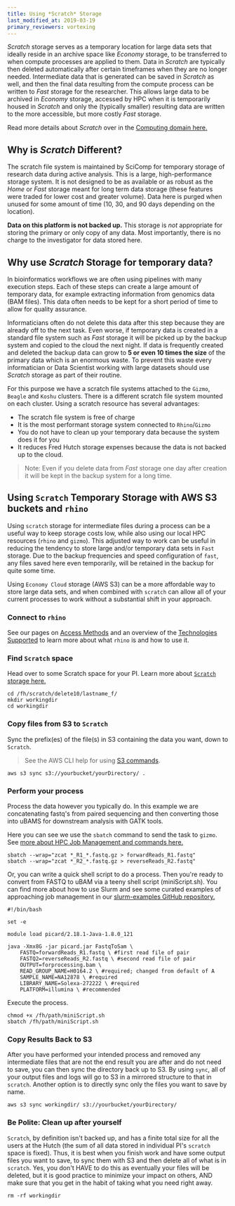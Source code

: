 ```yaml
---
title: Using *Scratch* Storage
last_modified_at: 2019-03-19
primary_reviewers: vortexing
---
```


*Scratch* storage serves as a temporary location for large data sets that ideally reside in an archive space like *Economy* storage, to be transferred to when compute processes are applied to them.  Data in *Scratch* are typically then deleted automatically after certain timeframes when they are no longer needed. Intermediate data that is generated can be saved in *Scratch* as well, and then the final data resulting from the compute process can be written to *Fast* storage for the researcher.  This allows large data to be archived in *Economy* storage, accessed by HPC when it is temporarily housed in *Scratch* and only the (typically smaller) resulting data are written to the more accessible, but more costly *Fast* storage.

Read more details about *Scratch* over in the [Computing domain here.](/computing/store_scratch/)

## Why is *Scratch* Different?
The scratch file system is maintained by SciComp for temporary storage of research data during active analysis.  This is a large, high-performance storage system.  It is not designed to be as available or as robust as the *Home* or *Fast* storage meant for long term data storage (these features were traded for lower cost and greater volume).  Data here is purged when unused for some amount of time (10, 30, and 90 days depending on the location).

**Data on this platform is not backed up.**  This storage is *not* appropriate for storing the primary or only copy of any data.  Most importantly, there is no charge to the investigator for data stored here.

## Why use *Scratch* Storage for temporary data?

In bioinformatics workflows we are often using pipelines with many execution steps. Each of these steps can create a large amount of temporary data, for example extracting information from genomics data (BAM files). This data often needs to be kept for a short period of time to allow for quality assurance.

Informaticians often do not delete this data after this step because they are already off to the next task. Even worse, if temporary data is created in a standard file system such as *Fast* storage it will be picked up by the backup system and copied to the cloud the next night. If data is frequently created and deleted the backup data can grow to **5 or even 10 times the size** of the primary data which is an enormous waste. To prevent this waste every informatician or Data Scientist working with large datasets should use *Scratch* storage as part of their routine.

For this purpose we have a scratch file systems attached to the `Gizmo`, `Beagle` and `Koshu` clusters. There is a different scratch file system mounted on each cluster.  Using a scratch resource has several advantages:

- The scratch file system is free of charge
- It is the most performant storage system connected to `Rhino`/`Gizmo`
- You do not have to clean up your temporary data because the system does it for you
- It reduces Fred Hutch storage expenses because the data is not backed up to the cloud.

> Note: Even if you delete data from *Fast* storage one day after creation it will be kept in the backup system for a long time.  

## Using `Scratch` Temporary Storage with AWS S3 buckets and `rhino`

Using `scratch` storage for intermediate files during a process can be a useful way to keep storage costs low, while also using our local HPC resources (`rhino` and `gizmo`).  This adjusted way to work can be useful in reducing the tendency to store large and/or temporary data sets in `Fast` storage.  Due to the backup frequencies and speed configuration of `fast`, any files saved here even temporarily, will be retained in the backup for quite some time.  

Using `Economy Cloud` storage (AWS S3) can be a more affordable way to store large data sets, and when combined with `scratch` can allow all of your current processes to work without a substantial shift in your approach.  


### Connect to `rhino`
See our pages on [Access Methods](/computing/access_methods/) and an overview of the [Technologies Supported](/computing/resource_overview/) to learn more about what `rhino` is and how to use it.

### Find `Scratch` space
Head over to some Scratch space for your PI.   Learn more about [`Scratch` storage here.](/computing/store_scratch/)

```
cd /fh/scratch/delete10/lastname_f/
mkdir workingdir
cd workingdir
```


### Copy files from S3 to `Scratch`

Sync the prefix(es) of the file(s) in S3 containing the data you want, down to `Scratch`.
> See the AWS CLI help for using [S3 commands](https://docs.aws.amazon.com/cli/latest/reference/s3/).

```
aws s3 sync s3://yourbucket/yourDirectory/ .
```

### Perform your process
Process the data however you typically do.  In this example we are concatenating fastq's from paired sequencing and then converting those into uBAMS for downstream analysis with GATK tools.  

Here you can see we use the `sbatch` command to send the task to `gizmo`.  See [more about HPC Job Management and commands here.](/computing/cluster_usingSlurm/)
```
sbatch --wrap="zcat *_R1_*.fastq.gz > forwardReads_R1.fastq"
sbatch --wrap="zcat *_R2_*.fastq.gz > reverseReads_R2.fastq"
```


Or, you can write a quick shell script to do a process.  Then you're ready to convert from FASTQ to uBAM via a teeny shell script (miniScript.sh).  You can find more about how to use Slurm and see some curated examples of approaching job management in our [slurm-examples GitHub repository.](https://github.com/FredHutch/slurm-examples)

```
#!/bin/bash

set -e

module load picard/2.18.1-Java-1.8.0_121

java -Xmx8G -jar picard.jar FastqToSam \
    FASTQ=forwardReads_R1.fastq \ #first read file of pair
    FASTQ2=reverseReads_R2.fastq \ #second read file of pair
    OUTPUT=forprocessing.bam \
    READ_GROUP_NAME=H0164.2 \ #required; changed from default of A
    SAMPLE_NAME=NA12878 \ #required
    LIBRARY_NAME=Solexa-272222 \ #required
    PLATFORM=illumina \ #recommended
```

Execute the process.

```
chmod +x /fh/path/miniScript.sh
sbatch /fh/path/miniScript.sh
```

### Copy Results Back to S3
After you have performed your intended process and removed any intermediate files that are not the end result you are after and do not need to save, you can then sync the directory back up to S3.  By using `sync`, all of your output files and logs will go to S3 in a mirrored structure to that in `scratch`.  Another option is to directly sync only the files you want to save by name.   

```
aws s3 sync workingdir/ s3://yourbucket/yourDirectory/
```

### Be Polite: Clean up after yourself

`Scratch`, by definition isn't backed up, and has a finite total size for all the users at the Hutch (the sum of all data stored in individual PI's `scratch` space is fixed).  Thus, it is best when you finish work and have some output files you want to save, to sync them with S3 and then delete all of what is in `scratch`.  Yes, you don't HAVE to do this as eventually your files will be deleted, but it is good practice to minimize your impact on others, AND make sure that you get in the habit of taking what you need right away.  

```
rm -rf workingdir
```
